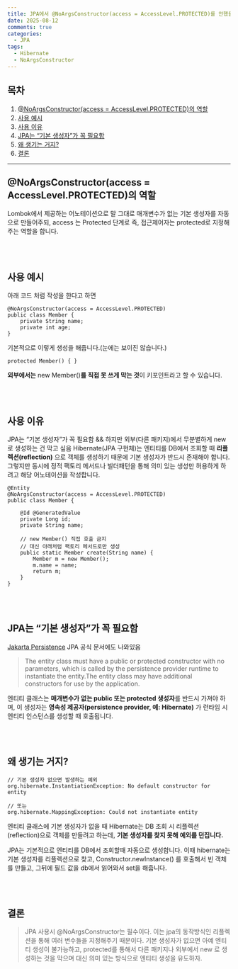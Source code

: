 ```yaml
---
title: JPA에서 @NoArgsConstructor(access = AccessLevel.PROTECTED)를 안했을때
date: 2025-08-12
comments: true
categories:
  - JPA
tags:
  - Hibernate
  - NoArgsConstructor
---
```


## 목차
1. [@NoArgsConstructor(access = AccessLevel.PROTECTED)의 역할](#NoArgsConstructoraccess--AccessLevelPROTECTED의-역할)
2. [사용 예시](#사용-예시)
3. [사용 이유](#사용-이유)
4. [JPA는 “기본 생성자”가 꼭 필요함](#JPA는-기본-생성자가-꼭-필요함)
5. [왜 생기는 거지?](#왜-생기는-거지)
6. [결론](#결론)

---


## @NoArgsConstructor(access = AccessLevel.PROTECTED)의 역할
Lombok에서 제공하는 어노테이션으로 말 그대로 매개변수가 없는 기본 생성자를 자동으로 만들어주되, access 는 Protected 단계로 즉, 접근제어자는 protected로 지정해주는 역할을 합니다.

<br>
<br>

## 사용 예시

아래 코드 처럼 작성을 한다고 하면

```
@NoArgsConstructor(access = AccessLevel.PROTECTED)
public class Member {
    private String name;
    private int age;
}

```

기본적으로 이렇게 생성을 해줍니다.(눈에는 보이진 않습니다.)
```
protected Member() { }
```
**외부에서는** new Member()**를 직접 못 쓰게 막는 것**이 키포인트라고 할 수 있습니다.

<br>
<br>

## 사용 이유
JPA는 “기본 생성자”가 꼭 필요함 && 하지만 외부(다른 패키지)에서 무분별하게 new로 생성하는 건 막고 싶음
Hibernate(JPA 구현체)는 엔티티를 DB에서 조회할 때 **리플렉션(reflection)** 으로 객체를 생성하기 때문에 기본 생성자가 반드시 존재해야 합니다. 그렇지만 동시에 정적 팩토리 메서드나 빌더패턴을 통해 의미 있는 생성만 허용하게 하려고 해당 어노테이션을 작성합니다.

```
@Entity
@NoArgsConstructor(access = AccessLevel.PROTECTED)
public class Member {

    @Id @GeneratedValue
    private Long id;
    private String name;

    // new Member() 직접 호출 금지
    // 대신 아래처럼 팩토리 메서드로만 생성
    public static Member create(String name) {
        Member m = new Member();
        m.name = name;
        return m;
    }
}

```

<br>
<br>

## JPA는 “기본 생성자”가 꼭 필요함

[Jakarta Persistence](https://jakarta.ee/specifications/persistence/3.2/jakarta-persistence-spec-3.2#a18) JPA 공식 문서에도 나와있음

> The entity class must have a public or protected constructor with no parameters, which is called by the persistence provider runtime to instantiate the entity.The entity class may have additional constructors for use by the application.
>
엔티티 클래스는 **매개변수가 없는 public 또는 protected 생성자**를 반드시 가져야 하며,
이 생성자는 **영속성 제공자(persistence provider, 예: Hibernate)** 가 런타임 시 엔티티 인스턴스를 생성할 때 호출됩니다.

<br>
<br>

## 왜 생기는 거지?

```
// 기본 생성자 없으면 발생하는 예외 
org.hibernate.InstantiationException: No default constructor for entity 

// 또는 
org.hibernate.MappingException: Could not instantiate entity
```

엔티티 클래스에 기본 생성자가 없을 때 Hibernate는 DB 조회 시 리플렉션(reflection)으로 객체를 만들려고 하는데, **기본 생성자를 찾지 못해 예외를 던집니다.**

JPA는 기본적으로 엔티티를 DB에서 조회할때 자동으로 생성합니다. 이때 hibernate는 기본 생성자를 리플렉션으로 찾고, Constructor.newInstance() 를 호출해서 빈 객체를 만들고, 그뒤에 필드 값을 db에서 읽어와서 set을 해줍니다.


<br>
<br>

## 결론

> JPA 사용시 @NoArgsConstructor는 필수이다. 이는 jpa의 동작방식인 리플렉션을 통해 여러 변수들을 지정해주기 때문이다. 기본 생성자가 없으면 아예 엔티티 생성이 불가능하고, protected를 통해서 다른 패키지나 외부에서 new 로 생성하는 것을 막으며 대신 의미 있는 방식으로 엔티티 생성을 유도하자.